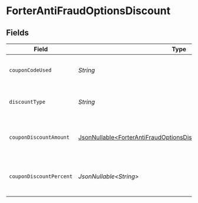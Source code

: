 # ForterAntiFraudOptionsDiscount


## Fields

| Field                                                                                                                                              | Type                                                                                                                                               | Required                                                                                                                                           | Description                                                                                                                                        |
| -------------------------------------------------------------------------------------------------------------------------------------------------- | -------------------------------------------------------------------------------------------------------------------------------------------------- | -------------------------------------------------------------------------------------------------------------------------------------------------- | -------------------------------------------------------------------------------------------------------------------------------------------------- |
| `couponCodeUsed`                                                                                                                                   | *String*                                                                                                                                           | :heavy_check_mark:                                                                                                                                 | The coupon code applied to the order.                                                                                                              |
| `discountType`                                                                                                                                     | *String*                                                                                                                                           | :heavy_check_mark:                                                                                                                                 | The type of discount applied to the order.                                                                                                         |
| `couponDiscountAmount`                                                                                                                             | [JsonNullable\<ForterAntiFraudOptionsDiscountCouponDiscountAmount>](../../models/components/ForterAntiFraudOptionsDiscountCouponDiscountAmount.md) | :heavy_minus_sign:                                                                                                                                 | Monetary details of the discount amount.                                                                                                           |
| `couponDiscountPercent`                                                                                                                            | *JsonNullable\<String>*                                                                                                                            | :heavy_minus_sign:                                                                                                                                 | The percentage discount applied via the coupon.                                                                                                    |